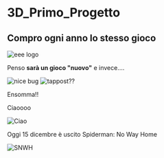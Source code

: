# 3D_Primo_Progetto

## Compro ogni anno lo stesso gioco 



![eee logo](https://c.tenor.com/POOLezPLGXQAAAAM/ea-sports-e-ea-meme.gif)

Penso **sarà un gioco "nuovo"** e invece....

![nice bug](https://gif.fanpage.it/gif/58bb3ea9e4b06a43bc006460_1488666282012.gif) ![tappost??](https://media0.giphy.com/media/QfyGKmszKdBT2/giphy.gif)

Ensomma!!

Ciaoooo

![Ciao](https://www.itagnol.com/wp-content/uploads/2019/01/CIAO-300x179.jpg)


Oggi 15 dicembre è uscito Spiderman: No Way Home 

![SNWH](https://preview.redd.it/z27ujlkl0qp61.png?auto=webp&s=0ca3f97833cd2280f5fac0c17595d11ca7bf9631)



